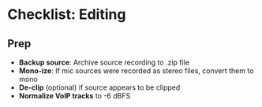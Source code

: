 # Checklist: Editing

## Prep

* **Backup source**: Archive source recording to .zip file
* **Mono-ize**: If mic sources were recorded as stereo files, convert them to mono
* **De-clip** (optional) if source appears to be clipped
* **Normalize VoIP tracks** to -6 dBFS
